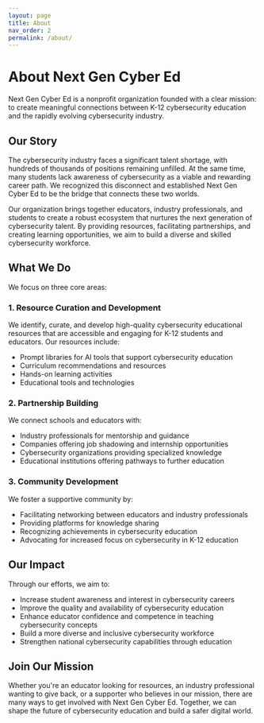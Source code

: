 ```yaml
---
layout: page
title: About
nav_order: 2
permalink: /about/
---
```


# About Next Gen Cyber Ed

Next Gen Cyber Ed is a nonprofit organization founded with a clear mission: to create meaningful connections between K-12 cybersecurity education and the rapidly evolving cybersecurity industry.

## Our Story

The cybersecurity industry faces a significant talent shortage, with hundreds of thousands of positions remaining unfilled. At the same time, many students lack awareness of cybersecurity as a viable and rewarding career path. We recognized this disconnect and established Next Gen Cyber Ed to be the bridge that connects these two worlds.

Our organization brings together educators, industry professionals, and students to create a robust ecosystem that nurtures the next generation of cybersecurity talent. By providing resources, facilitating partnerships, and creating learning opportunities, we aim to build a diverse and skilled cybersecurity workforce.

## What We Do

We focus on three core areas:

### 1. Resource Curation and Development

We identify, curate, and develop high-quality cybersecurity educational resources that are accessible and engaging for K-12 students and educators. Our resources include:

- Prompt libraries for AI tools that support cybersecurity education
- Curriculum recommendations and resources
- Hands-on learning activities
- Educational tools and technologies

### 2. Partnership Building

We connect schools and educators with:

- Industry professionals for mentorship and guidance
- Companies offering job shadowing and internship opportunities
- Cybersecurity organizations providing specialized knowledge
- Educational institutions offering pathways to further education

### 3. Community Development

We foster a supportive community by:

- Facilitating networking between educators and industry professionals
- Providing platforms for knowledge sharing
- Recognizing achievements in cybersecurity education
- Advocating for increased focus on cybersecurity in K-12 education

## Our Impact

Through our efforts, we aim to:

- Increase student awareness and interest in cybersecurity careers
- Improve the quality and availability of cybersecurity education
- Enhance educator confidence and competence in teaching cybersecurity concepts
- Build a more diverse and inclusive cybersecurity workforce
- Strengthen national cybersecurity capabilities through education

## Join Our Mission

Whether you're an educator looking for resources, an industry professional wanting to give back, or a supporter who believes in our mission, there are many ways to get involved with Next Gen Cyber Ed. Together, we can shape the future of cybersecurity education and build a safer digital world.